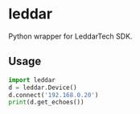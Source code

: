 # leddar

Python wrapper for LeddarTech SDK.

## Usage

```python
import leddar
d = leddar.Device()
d.connect('192.168.0.20')
print(d.get_echoes())
```